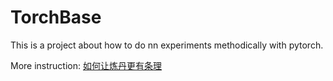 # TorchBase

This is a project about how to do nn experiments methodically with pytorch.

More instruction: [如何让炼丹更有条理](https://github.com/ahangchen/windy-afternoon/blob/master/ml/pratice/torch_best_practice.md)
